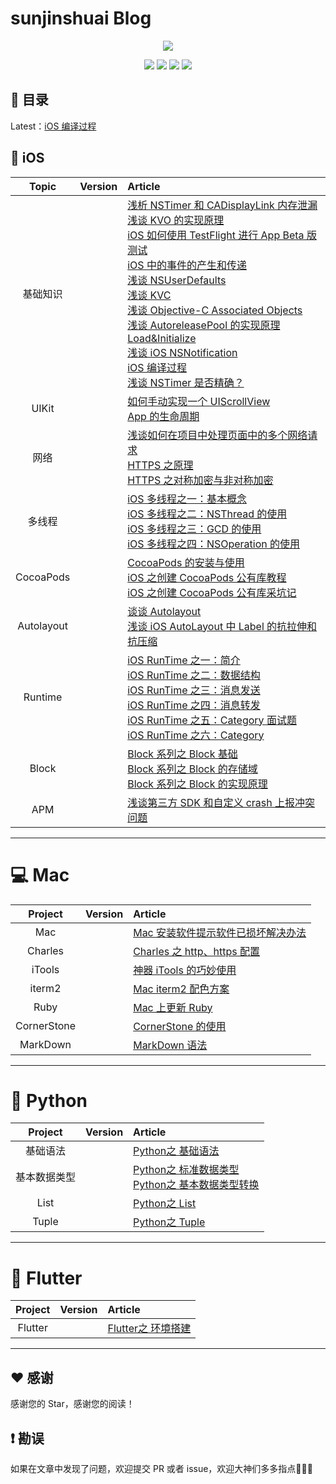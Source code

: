 # sunjinshuai Blog
<p align='center'>
<img src='https://github.com/iOS-Advanced/iOS-Advanced/blob/master/resource/background-cover.jpg'>
</p>
<p align='center'>
<a href="https://weibo.com/u/5113807465"><img src="https://img.shields.io/badge/weibo-@sunjinshuai-f974ce.svg?style=flat&colorA=f4292e"></a>
<a href="https://juejin.im/user/59c4495ef265da065b66b2a8"><img src="https://img.shields.io/badge/掘金-@sunjinshuai-fd6f32.svg?style=flat&colorA=1970fe"></a>
<a href="https://www.jianshu.com/u/16d7ec797c31"><img src="https://img.shields.io/badge/简书-@sunjinshuai-b561fe.svg?style=flat&colorA=ed6f59"></a>
<img src="https://img.shields.io/badge/PR-welcome%20!-brightgreen.svg?colorA=a0cd34">
</p>

## 📖 目录
Latest：[iOS 编译过程](https://www.jianshu.com/p/fda47fdc94de)

## 📱 iOS
| Topic | Version | Article |
|:-------:|:-------:|:------|
|基础知识||[浅析 NSTimer 和 CADisplayLink 内存泄漏](https://www.jianshu.com/p/59124ee085e5)<br>[浅谈 KVO 的实现原理](https://www.jianshu.com/p/5d4cc25165d5)<br>[iOS 如何使用 TestFlight 进行 App Beta 版测试](https://www.jianshu.com/p/684e4b56b99a)<br>[iOS 中的事件的产生和传递](https://www.jianshu.com/p/3f389a2b98ec)<br>[浅谈  NSUserDefaults](https://www.jianshu.com/p/d9c9537cb9cf)<br>[浅谈 KVC](https://www.jianshu.com/p/fd695319a7f8)<br>[浅谈 Objective-C Associated Objects](https://www.jianshu.com/p/4cfad89174b7)<br>[浅谈 AutoreleasePool 的实现原理](https://www.jianshu.com/p/082adc9dc749)<br>[Load&Initialize](https://sunjinshuai.github.io/2016/09/19/Load-Initialize/)<br>[浅谈 iOS NSNotification](https://www.jianshu.com/p/d3718f2b23c6)<br>[iOS 编译过程](https://www.jianshu.com/p/fda47fdc94de)<br>[浅谈 NSTimer 是否精确？](https://www.jianshu.com/p/9e598abe684e)|
|UIKit|| [如何手动实现一个 UIScrollView](https://www.jianshu.com/p/f723336e49bb)<br>[App 的生命周期](https://www.jianshu.com/p/6cf83e94c14c)<br>|
|网络||[浅谈如何在项目中处理页面中的多个网络请求](https://www.jianshu.com/p/5c4b8b6aa44f)<br>[HTTPS 之原理](https://www.jianshu.com/p/257634f46049)<br>[HTTPS 之对称加密与非对称加密](https://www.jianshu.com/p/0e9e879cf75c)|
|多线程||[iOS 多线程之一：基本概念](https://www.jianshu.com/p/18ab9a7daef6)<br>[iOS 多线程之二：NSThread 的使用](https://www.jianshu.com/p/0973c461de51)<br>[iOS 多线程之三：GCD 的使用](https://www.jianshu.com/p/ed2753122f57)<br>[iOS 多线程之四：NSOperation 的使用](https://www.jianshu.com/p/dcf9b9c3a1fd)|
|CocoaPods||[CocoaPods 的安装与使用](https://sunjinshuai.github.io/2016/08/08/CocoaPods%E7%9A%84%E5%AE%89%E8%A3%85%E4%B8%8E%E4%BD%BF%E7%94%A8/)<br>[iOS 之创建 CocoaPods 公有库教程](https://www.jianshu.com/p/c852ab73ffa0)<br>[iOS 之创建 CocoaPods 公有库采坑记](https://juejin.im/post/5a35f587f265da43294e2066)|
|Autolayout||[谈谈 Autolayout](https://www.jianshu.com/p/2056743a0090)<br>[浅谈 iOS AutoLayout 中 Label 的抗拉伸和抗压缩](https://www.jianshu.com/p/8e68b82b471a)|
|Runtime||[iOS RunTime 之一：简介](https://www.jianshu.com/p/1312c8eb2381)<br>[iOS RunTime 之二：数据结构](https://www.jianshu.com/p/3fa276ed26f9)<br>[iOS RunTime 之三：消息发送](https://www.jianshu.com/p/afc051dd84d8)<br>[iOS RunTime 之四：消息转发](https://www.jianshu.com/p/8cd06cd496d5)<br>[iOS RunTime 之五：Category 面试题](https://www.jianshu.com/p/ccbd2a07db1f)<br>[iOS RunTime 之六：Category](https://www.jianshu.com/p/8b4432f5586e)|
|Block||[Block 系列之 Block 基础](https://sunjinshuai.github.io/2015/07/05/block%E7%B3%BB%E5%88%97%E4%B9%8Bblock%E5%9F%BA%E7%A1%80/)<br>[Block 系列之 Block 的存储域](https://sunjinshuai.github.io/2015/07/17/block%E7%B3%BB%E5%88%97%E4%B9%8Bblock%E7%9A%84%E5%AD%98%E5%82%A8%E5%9F%9F/)<br>[Block 系列之 Block 的实现原理](https://sunjinshuai.github.io/2015/07/20/block%E7%B3%BB%E5%88%97%E4%B9%8Bblock%E7%9A%84%E5%AE%9E%E7%8E%B0%E5%8E%9F%E7%90%86/)|
|APM||[浅谈第三方 SDK 和自定义 crash 上报冲突问题](https://www.jianshu.com/p/a1d02e2a9048) |

----------------------------

# 💻 Mac

| Project | Version | Article |
|:-------:|:-------:|:------|
|Mac||[Mac 安装软件提示软件已损坏解决办法](https://www.jianshu.com/p/c594c3d1167c)|
|Charles||[Charles 之 http、https 配置](https://www.jianshu.com/p/e6dd256de239)|
|iTools||[神器 iTools 的巧妙使用](https://www.jianshu.com/p/055abed45d12)|
|iterm2||[Mac iterm2 配色方案](https://www.jianshu.com/p/157ae1a4acaf)|
|Ruby||[Mac 上更新 Ruby](https://www.jianshu.com/p/d99b5662d8a0)|
|CornerStone||[CornerStone 的使用](https://www.jianshu.com/p/7f5c019c528b)|
|MarkDown||[MarkDown 语法](https://github.com/iOS-Advanced/iOS-Advanced/wiki/MarkDown-%E8%AF%AD%E6%B3%95)|

----------------------------

# 🐙 Python

| Project | Version | Article |
|:-------:|:-------:|:------|
|基础语法||[Python之 基础语法](https://github.com/sunjinshuai/Python/blob/master/Article/basic_grammar.md)|
|基本数据类型||[Python之 标准数据类型](https://github.com/sunjinshuai/Python/blob/master/Article/basic_data_type.md)<br>[Python之 基本数据类型转换](https://github.com/sunjinshuai/Python/blob/master/Article/basic_data_type.md)|
|List||[Python之 List](https://github.com/sunjinshuai/Python/blob/master/Article/list.md)|
|Tuple||[Python之 Tuple](https://github.com/sunjinshuai/Python/blob/master/Article/tuple.md)|

----------------------------

# 🐝 Flutter

| Project | Version | Article |
|:-------:|:-------:|:------|
|Flutter||[Flutter之 环境搭建](https://www.jianshu.com/p/40a02512e141)|

----------------------------

## ♥️ 感谢

感谢您的 Star，感谢您的阅读！

## ❗️ 勘误

如果在文章中发现了问题，欢迎提交 PR 或者 issue，欢迎大神们多多指点🙏🙏🙏


